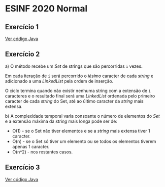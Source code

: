 # ESINF 2020 Normal

## Exercício 1

[Ver código Java](../src/e2020_normal/ex1.java)

## Exercício 2

a) O método recebe um _Set_ de strings que são percorridas ``i`` vezes.

Em cada iteração de ``i`` será percorrido o _iésimo_ caracter de cada _string_ e adicionado a uma _LinkedList_ pela ordem
de inserção.

O ciclo termina quando não existir nenhuma string com a extensão de ``i`` caracteres e o resultado final será uma
_LinkedList_ ordenada pelo primeiro caracter de cada _string_ do Set, até ao último caracter da _string_ mais extensa.

b) A complexidade temporal varia consoante o número de elementos do _Set_ e a extensão máxima da _string_ mais longa
pode ser de:
- O(1) - se o Set não tiver elementos e se a _string_ mais extensa tiver 1 caracter.
- O(n) - se o Set só tiver um elemento ou se todos os elementos tiverem apenas 1 caracter.
- O(n^2) - nos restantes casos.

## Exercício 3

[Ver código Java](../src/e2020_normal/ex3.java)
